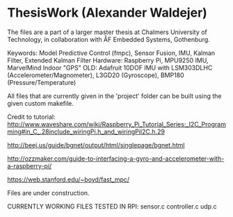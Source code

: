 # ThesisWork (Alexander Waldejer)

The files are a part of a larger master thesis at Chalmers University of Technology, in collaboration with ÅF Embedded Systems, Gothenburg.

Keywords: Model Predictive Control (fmpc), Sensor Fusion, IMU, Kalman Filter, Extended Kalman Filter
Hardware: Raspberry Pi, MPU9250 IMU, MarvelMind Indoor "GPS"
OLD: Adafruit 10DOF IMU with LSM303DLHC (Accelerometer/Magnometer), L3GD20 (Gyroscope), BMP180 (Pressure/Temperature)

All files that are currently given in the 'project' folder can be built using the given custom makefile.


Credit to tutorial: http://www.waveshare.com/wiki/Raspberry_Pi_Tutorial_Series:_I2C_Programming#in_C_.28include_wiringPi.h_and_wiringPiI2C.h.29

http://beej.us/guide/bgnet/output/html/singlepage/bgnet.html

http://ozzmaker.com/guide-to-interfacing-a-gyro-and-accelerometer-with-a-raspberry-pi/

https://web.stanford.edu/~boyd/fast_mpc/








Files are under construction.

CURRENTLY WORKING FILES TESTED IN RPI:
sensor.c
controller.c
udp.c



